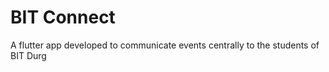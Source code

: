 # BIT Connect

A flutter app developed to communicate events centrally to the students of BIT Durg 

